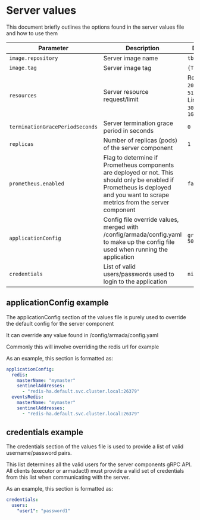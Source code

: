 # Server values

This document briefly outlines the options found in the server values file and how to use them

| Parameter                         | Description                                                                                                                                                                    | Default                                                                       |
|-----------------------------------|--------------------------------------------------------------------------------------------------------------------------------------------------------------------------------|-------------------------------------------------------------------------------|
| `image.repository`                | Server image name                                                                                                                                                              | `tba`                                                                         |
| `image.tag`                       | Server image tag                                                                                                                                                               | `{TAG_NAME}`                                                                  |
| `resources`                       | Server resource request/limit                                                                                                                                                  | Request: <br/> `200m`, <br/> `512Mi`.<br/>  Limit: <br/> `300m`, <br/>  `1Gi` |
| `terminationGracePeriodSeconds`   | Server termination grace period in seconds                                                                                                                                     | `0`                                                                           |                                                   
| `replicas`                        | Number of replicas (pods) of the server component                                                                                                                              | `1`                                                                           |                                                   
| `prometheus.enabled`              | Flag to determine if Prometheus components are deployed or not. This should only be enabled if Prometheus is deployed and you want to scrape metrics from the server component | `false`                                                                       |
| `applicationConfig`               | Config file override values, merged with /config/armada/config.yaml to make up the config file used when running the application                                               |`grpcPort: 50051`                                                              |
| `credentials`                     | List of valid users/passwords used to login to the application                                                                                                                 | `nil`                                                                         |

## applicationConfig example

The applicationConfig section of the values file is purely used to override the default config for the server component

It can override any value found in /config/armada/config.yaml

Commonly this will involve overriding the redis url for example

As an example, this section is formatted as:

```yaml
applicationConfig:
  redis:
    masterName: "mymaster"
    sentinelAddresses: 
      - "redis-ha.default.svc.cluster.local:26379"
  eventsRedis:   
    masterName: "mymaster"
    sentinelAddresses: 
      - "redis-ha.default.svc.cluster.local:26379"
```

## credentials example

The credentials section of the values file is used to provide a list of valid username/password pairs.

This list determines all the valid users for the server components gRPC API.  All clients (executor or armadactl) must provide a valid set of credentials from this list when communicating with the server.

As an example, this section is formatted as:

```yaml
credentials:
  users:
    "user1": "password1"
```
